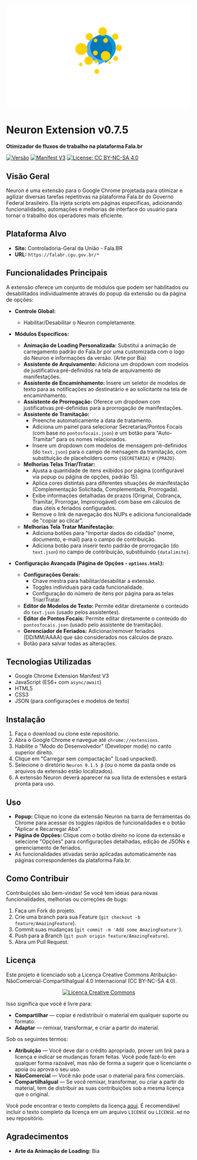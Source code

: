 <p align="center">
  <img src="https://github.com/Mirante5/Neuron/blob/main/images/Intro-Neuron.gif" alt="Neuron Loading Animation" width="500"/>
</p>

# Neuron Extension v0.7.5

**Otimizador de fluxos de trabalho na plataforma Fala.br**

[![Versão](https://img.shields.io/badge/version-0.7.5-red.svg)](manifest.json)
[![Manifest V3](https://img.shields.io/badge/Manifest-V3-brightgreen.svg)](manifest.json)
[![License: CC BY-NC-SA 4.0](https://img.shields.io/badge/License-CC%20BY--NC--SA%204.0-lightgrey.svg)](https://creativecommons.org/licenses/by-nc-sa/4.0/)

## Visão Geral

Neuron é uma extensão para o Google Chrome projetada para otimizar e agilizar diversas tarefas repetitivas na plataforma Fala.br do Governo Federal brasileiro. Ela injeta scripts em páginas específicas, adicionando funcionalidades, automações e melhorias de interface do usuário para tornar o trabalho dos operadores mais eficiente.

## Plataforma Alvo

* **Site:** Controladoria-Geral da União - Fala.BR
* **URL:** `https://falabr.cgu.gov.br/*`

## Funcionalidades Principais

A extensão oferece um conjunto de módulos que podem ser habilitados ou desabilitados individualmente através do popup da extensão ou da página de opções:

* **Controle Global:**
    * Habilitar/Desabilitar o Neuron completamente.
* **Módulos Específicos:**
    * **Animação de Loading Personalizada:** Substitui a animação de carregamento padrão do Fala.br por uma customizada com o logo do Neuron e informações da versão. (Arte por Bia)
    * **Assistente de Arquivamento:** Adiciona um dropdown com modelos de justificativa pré-definidos na tela de arquivamento de manifestações.
    * **Assistente de Encaminhamento:** Insere um seletor de modelos de texto para as notificações ao destinatário e ao solicitante na tela de encaminhamento.
    * **Assistente de Prorrogação:** Oferece um dropdown com justificativas pré-definidas para a prorrogação de manifestações.
    * **Assistente de Tramitação:**
        * Preenche automaticamente a data de tratamento.
        * Adiciona um painel para selecionar Secretarias/Pontos Focais (com base no `pontosfocais.json`) e um botão para "Auto-Tramitar" para os nomes relacionados.
        * Insere um dropdown com modelos de mensagem pré-definidos (do `text.json`) para o campo de mensagem da tramitação, com substituição de placeholders como `{SECRETARIA}` e `{PRAZO}`.
    * **Melhorias Telas Triar/Tratar:**
        * Ajusta a quantidade de itens exibidos por página (configurável via popup ou página de opções, padrão 15).
        * Aplica cores distintas para diferentes situações de manifestação (Complementação Solicitada, Complementada, Prorrogada).
        * Exibe informações detalhadas de prazos (Original, Cobrança, Tramitar, Prorrogar, Improrrogável) com base em cálculos de dias úteis e feriados configurados.
        * Remove o link de navegação dos NUPs e adiciona funcionalidade de "copiar ao clicar".
    * **Melhorias Tela Tratar Manifestação:**
        * Adiciona botões para "Importar dados do cidadão" (nome, documento, e-mail) para o campo de contribuição.
        * Adiciona botão para inserir texto padrão de prorrogação (do `text.json`) no campo de contribuição, substituindo `{datalimite}`.

* **Configuração Avançada (Página de Opções - `options.html`):**
    * **Configurações Gerais:**
        * Chave mestra para habilitar/desabilitar a extensão.
        * Toggles individuais para cada funcionalidade.
        * Configuração do número de itens por página para as telas Triar/Tratar.
    * **Editor de Modelos de Texto:** Permite editar diretamente o conteúdo do `text.json` (usado pelos assistentes).
    * **Editor de Pontos Focais:** Permite editar diretamente o conteúdo do `pontosfocais.json` (usado pelo assistente de tramitação).
    * **Gerenciador de Feriados:** Adicionar/remover feriados (DD/MM/AAAA) que são considerados nos cálculos de prazo.
    * Botão para salvar todas as alterações.

## Tecnologias Utilizadas

* Google Chrome Extension Manifest V3
* JavaScript (ES6+ com `async/await`)
* HTML5
* CSS3
* JSON (para configurações e modelos de texto)

## Instalação

1.  Faça o download ou clone este repositório.
2.  Abra o Google Chrome e navegue até `chrome://extensions`.
3.  Habilite o "Modo do Desenvolvedor" (Developer mode) no canto superior direito.
4.  Clique em "Carregar sem compactação" (Load unpacked).
5.  Selecione o diretório `Neuron 0.1.5 β` (ou o nome da pasta onde os arquivos da extensão estão localizados).
6.  A extensão Neuron deverá aparecer na sua lista de extensões e estará pronta para uso.

## Uso

* **Popup:** Clique no ícone da extensão Neuron na barra de ferramentas do Chrome para acessar os toggles rápidos de funcionalidades e o botão "Aplicar e Recarregar Aba".
* **Página de Opções:** Clique com o botão direito no ícone da extensão e selecione "Opções" para configurações detalhadas, edição de JSONs e gerenciamento de feriados.
* As funcionalidades ativadas serão aplicadas automaticamente nas páginas correspondentes da plataforma Fala.br.

## Como Contribuir

Contribuições são bem-vindas! Se você tem ideias para novas funcionalidades, melhorias ou correções de bugs:

1.  Faça um Fork do projeto.
2.  Crie uma branch para sua Feature (`git checkout -b feature/AmazingFeature`).
3.  Commit suas mudanças (`git commit -m 'Add some AmazingFeature'`).
4.  Push para a Branch (`git push origin feature/AmazingFeature`).
5.  Abra um Pull Request.

## Licença

Este projeto é licenciado sob a Licença Creative Commons Atribuição-NãoComercial-CompartilhaIgual 4.0 Internacional (CC BY-NC-SA 4.0).

<p align="center">
  <a rel="license" href="http://creativecommons.org/licenses/by-nc-sa/4.0/"><img alt="Licença Creative Commons" style="border-width:0" src="https://i.creativecommons.org/l/by-nc-sa/4.0/88x31.png" /></a>
</p>

Isso significa que você é livre para:

* **Compartilhar** — copiar e redistribuir o material em qualquer suporte ou formato.
* **Adaptar** — remixar, transformar, e criar a partir do material.

Sob os seguintes termos:

* **Atribuição** — Você deve dar o crédito apropriado, prover um link para a licença e indicar se mudanças foram feitas. Você pode fazê-lo em qualquer forma razoável, mas não de forma a sugerir que o licenciante o apoia ou aprova o seu uso.
* **NãoComercial** — Você não pode usar o material para fins comerciais.
* **CompartilhaIgual** — Se você remixar, transformar, ou criar a partir do material, tem de distribuir as suas contribuições sob a mesma licença que o original.

Você pode encontrar o texto completo da licença [aqui](https://creativecommons.org/licenses/by-nc-sa/4.0/legalcode.pt). É recomendável incluir o texto completo da licença em um arquivo `LICENSE` ou `LICENSE.md` no seu repositório.

## Agradecimentos

* **Arte da Animação de Loading:** Bia
